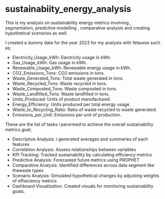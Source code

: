 # sustainabiity_energy_analysis
This is my analysis on sustainability energy metrics involving , segmentation, predictive modelling , comparative analysis and creating hypothetical scenarios as well.

I created a dummy data for the year 2023 for my analysis with fetaures such as;
- Electricity_Usage_kWh: Electricity usage in kWh.
- Gas_Usage_kWh: Gas usage in kWh.
- Renewable_Usage_kWh: Renewable energy usage in kWh.
- CO2_Emissions_Tons: CO2 emissions in tons.
- Waste_Generated_Tons: Total waste generated in tons.
- Waste_Recycled_Tons: Waste recycled in tons.
- Waste_Composted_Tons: Waste composted in tons.
- Waste_Landfilled_Tons: Waste landfilled in tons.
- Units_Produced: Units of product manufactured.
- Energy_Efficiency: Units produced per total energy usage.
- Waste_to_Recycling_Ratio: Ratio of waste recycled to waste generated.
- Emissions_per_Unit: Emissions per unit of production.
  
These are the list of tasks i perormed to achieve the overall sustainability metrics goal;
- Descriptive Analysis: i generated averages and summaries of each features 
- Correlation Analysis: Assess relationships between variables
- KPI Tracking: Tracked sustainability by calculating efficiency metrics
- Predictive Analysis: Forecasted  future metrics using PROPHET 
- Comparative Analysis: Identified differences across data segment like thewaste types 
- Scenario Analysis: Simulated hypothetical changes by adjusting weights of effieciency metrics
- Dashboard Visualization: Created  visuals for monitoring sustainability  goals.
